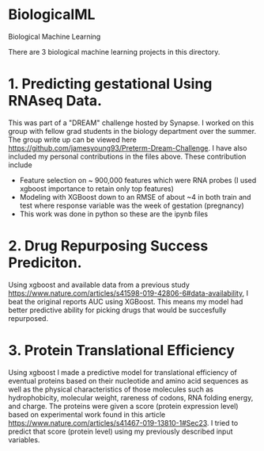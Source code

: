 # BiologicalML
Biological Machine Learning  

There are 3 biological machine learning projects in this directory. 

# 1. Predicting gestational Using RNAseq Data. 
This was part of a "DREAM" challenge hosted by Synapse. I worked on this group with fellow grad students in the biology department over the summer. The group write up can be viewed here https://github.com/jamesyoung93/Preterm-Dream-Challenge. I have also included my personal contributions in the files above. These contribution include 
- Feature selection on ~ 900,000 features which were RNA probes (I used xgboost importance to retain only top features)
- Modeling with XGBoost down to an RMSE of about ~4 in both train and test where response variable was the week of gestation (pregnancy)
- This work was done in python so these are the ipynb files

# 2. Drug Repurposing Success Prediciton. 
Using xgboost and available data from a previous study https://www.nature.com/articles/s41598-019-42806-6#data-availability, I beat the original reports AUC using XGBoost. This means my model had better predictive ability for picking drugs that would be succesfully repurposed.

# 3. Protein Translational Efficiency 
Using xgboost I made a predictive model for translational efficiency of eventual proteins based on their nucleotide and amino acid sequences as well as the physical characteristics of those molecules such as hydrophobicity, molecular weight, rareness of codons, RNA folding energy, and charge. The proteins were given a score (protein expression level) based on experimental work found in this article https://www.nature.com/articles/s41467-019-13810-1#Sec23. I tried to predict that score (protein level) using my previously described input variables.

